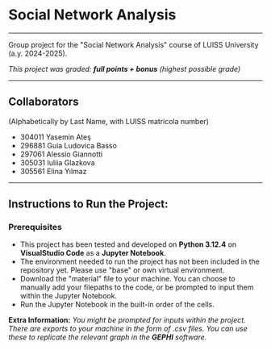 # Social Network Analysis

---
Group project for the "Social Network Analysis" course of LUISS University (a.y. 2024-2025).

*This project was graded: **full points + bonus** (highest possible grade)*

---
## Collaborators 
(Alphabetically by Last Name, with LUISS matricola number)

- 304011 Yasemin Ateş
- 296881 Guia Ludovica Basso 
- 297061 Alessio Giannotti
- 305031 Iuliia Glazkova 
- 305561 Elina Yılmaz 

---
## Instructions to Run the Project:

### Prerequisites
- This project has been tested and developed on **Python 3.12.4** on **VisualStudio Code** as a **Jupyter Notebook**.
- The environment needed to run the project has not been included in the repository yet. Please use "base" or own virtual environment.
- Download the "material" file to your machine. You can choose to manually add your filepaths to the code, or be prompted to input them within the Jupyter Notebook.
- Run the Jupyter Notebook in the built-in order of the cells.

**Extra Information:** *You might be prompted for inputs within the project. There are exports to your machine in the form of .csv files. You can use these to replicate the relevant graph in the **GEPHI** software.*
